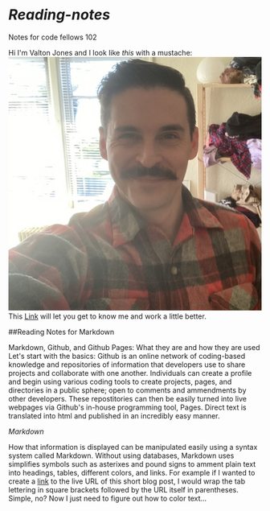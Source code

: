 # *Reading-notes*
Notes for code fellows 102

Hi I'm Valton Jones and I look like *this* with a mustache:
![](T02MD9XTF-U01MEN28MJM-c0ee9d40748d-512.jpg)
This [Link](https://github.com/jones-trae) will let you get to know me and work a little better.


##Reading Notes for Markdown

Markdown, Github, and Github Pages: What they are and how they are used
Let's start with the basics: Github is an online network of coding-based knowledge and repositories of information that developers use to share projects and collaborate with one another. Individuals can create a profile and begin using various coding tools to create projects, pages, and directories in a public sphere; open to comments and ammendments by other developers. These repostitories can then be easily turned into live webpages via Github's in-house programming tool, Pages. Direct text is translated into html and published in an incredibly easy manner.

*Markdown*

How that information is displayed can be manipulated easily using a syntax system called Markdown. Without using databases, Markdown uses simplifies symbols such as asterixes and pound signs to amment plain text into headings, tables, different colors, and links. For example if I wanted to create a [link](https://jones-trae.github.io/reading-notes/) to the live URL of this short blog post, I would wrap the tab lettering in square brackets followed by the URL itself in parentheses. Simple, no? Now I just need to figure out how to color text...
